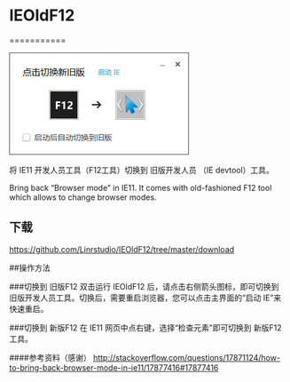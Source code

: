 # IEOldF12
===========

<img src="https://github.com/Linrstudio/IEOldF12/blob/master/ui.png?raw=true" />

将 IE11 开发人员工具（F12工具）切换到 旧版开发人员 （IE devtool）工具。

Bring back “Browser mode” in IE11.
It comes with old-fashioned F12 tool which allows to change browser modes. 

## 下载

https://github.com/Linrstudio/IEOldF12/tree/master/download

##操作方法

###切换到 旧版F12
双击运行 IEOldF12 后，请点击右侧箭头图标，即可切换到 旧版开发人员工具。切换后，需要重启浏览器，您可以点击主界面的“启动 IE”来快速重启。


###切换到 新版F12
在 IE11 网页中点右键，选择“检查元素”即可切换到 新版F12 工具。


####参考资料（感谢）
http://stackoverflow.com/questions/17871124/how-to-bring-back-browser-mode-in-ie11/17877416#17877416